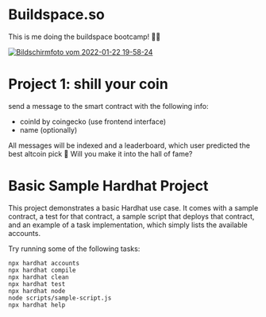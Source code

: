 # Buildspace.so

This is me doing the buildspace bootcamp! 🎉🚀

[![Bildschirmfoto vom 2022-01-22 19-58-24](https://user-images.githubusercontent.com/44790691/150651873-8f5bd9e1-eef3-4d38-a2f1-e83a5064b0e0.png)](https://buildspace.so)


# Project 1: shill your coin
send a message to the smart contract with the following info:
- coinId by coingecko (use frontend interface)
- name (optionally)

All messages will be indexed and a leaderboard, which user predicted the best altcoin pick 🎉 Will you make it into the hall of fame?

# Basic Sample Hardhat Project

This project demonstrates a basic Hardhat use case. It comes with a sample contract, a test for that contract, a sample script that deploys that contract, and an example of a task implementation, which simply lists the available accounts.

Try running some of the following tasks:

```shell
npx hardhat accounts
npx hardhat compile
npx hardhat clean
npx hardhat test
npx hardhat node
node scripts/sample-script.js
npx hardhat help
```
